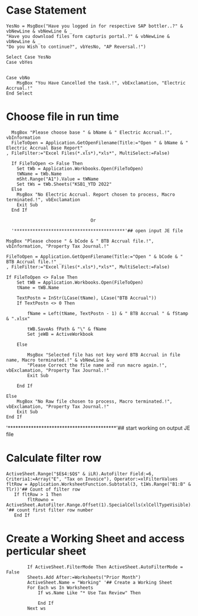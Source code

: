 # Case Statement 

    YesNo = MsgBox("Have you logged in for respective SAP bottler..?" & vbNewLine & vbNewLine & _
    "Have you download files form capturis portal.?" & vbNewLine & vbNewLine & _
    "Do you Wish to continue?", vbYesNo, "AP Reversal.!")
    
    Select Case YesNo      
    Case vbYes
    
    
    Case vbNo 
        MsgBox "You Have Cancelled the task.!", vbExclamation, "Electric Accrual.!"    
    End Select
  

  
# Choose file in run time

      MsgBox "Please choose base " & bName & " Electric Accrual.!", vbInformation 
      FileToOpen = Application.GetOpenFilename(Title:="Open " & bName & " Electric Accrual Base Report" _
    , FileFilter:="Excel Files(*.xls*),*xls*", MultiSelect:=False)
    
      If FileToOpen <> False Then
        Set tWb = Application.Workbooks.Open(FileToOpen)
        tWName = tWb.Name
        mSht.Range("A1").Value = tWName
        Set tWs = tWb.Sheets("KSB1_YTD 2022"   
      Else
        MsgBox "No Electric Accrual. Report chosen to process, Macro terminated.!", vbExclamation
        Exit Sub
      End If
                                    
                                    Or
      
      '******************************************'## open input JE file
    
    MsgBox "Please choose " & bCode & " BTB Accrual file.!", vbInformation, "Property Tax Journal.!"
    
    FileToOpen = Application.GetOpenFilename(Title:="Open " & bCode & " BTB Accrual file.!" _
    , FileFilter:="Excel Files(*.xls*),*xls*", MultiSelect:=False)
    
    If FileToOpen <> False Then
        Set tWB = Application.Workbooks.Open(FileToOpen)
        tName = tWB.Name
        
        TextPostn = InStr(LCase(tName), LCase("BTB Accrual"))
        If TextPostn <> 0 Then
            
            fName = Left(tName, TextPostn - 1) & " BTB Accrual " & fStamp & ".xlsx"
            
            tWB.SaveAs fPath & "\" & fName
            Set jeWB = ActiveWorkbook
            
        Else
            
            MsgBox "Selected file has not key word BTB Accrual in file name, Macro terminated.!" & vbNewLine & _
            "Please Correct the file name and run macro again.!", vbExclamation, "Property Tax Journal.!"
            Exit Sub
            
        End If
        
    Else
        MsgBox "No Raw file chosen to process, Macro terminated.!", vbExclamation, "Property Tax Journal.!"
        Exit Sub
    End If
'******************************************'## start working on output JE file
      

# Calculate filter row
    ActiveSheet.Range("$E$4:$Q$" & iLR).AutoFilter Field:=6, Criteria1:=Array("E", "Tax on Invoice"), Operator:=xlFilterValues
    fltRow = Application.WorksheetFunction.Subtotal(3, t1Ws.Range("B1:B" & Tlr))'## Count of filter row
       If fltRow > 1 Then
            fltRowno = ActiveSheet.AutoFilter.Range.Offset(1).SpecialCells(xlCellTypeVisible).Row '## count first filter row number     
       End If

# Create a Working Sheet and access perticular sheet

            If ActiveSheet.FilterMode Then ActiveSheet.AutoFilterMode = False 
            Sheets.Add After:=Worksheets("Prior Month")
            ActiveSheet.Name = "Working" '## Create a Working Sheet 
            For Each ws In Worksheets
                If ws.Name Like "* Use Tax Review" Then 
                
                End If
            Next ws
